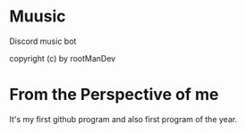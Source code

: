 # Muusic
Discord music bot

copyright (c) by rootManDev
























# From the Perspective of me

It's my first github program and also first program of the year.

